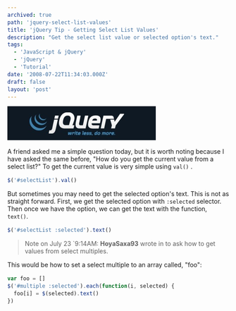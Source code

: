 ```yaml
---
archived: true
path: 'jquery-select-list-values'
title: 'jQuery Tip - Getting Select List Values'
description: "Get the select list value or selected option's text."
tags:
  - 'JavaScript & jQuery'
  - 'jQuery'
  - 'Tutorial'
date: '2008-07-22T11:34:03.000Z'
draft: false
layout: 'post'
---
```


![](./logo-jquery-1.jpg)

A friend asked me a simple question today, but it is worth noting because I have asked the same before, "How do you get the current value from a select list?" To get the current value is very simple using `val()` .

```js
$('#selectList').val()
```

But sometimes you may need to get the selected option's text. This is not as straight forward. First, we get the selected option with `:selected` selector. Then once we have the option, we can get the text with the function, `text()`.

```js
$('#selectList :selected').text()
```

> Note on July 23 `9:14AM: **HoyaSaxa93** wrote in to ask how to get values from select multiples.

This would be how to set a select multiple to an array called, "foo":

```js
var foo = []
$('#multiple :selected').each(function(i, selected) {
  foo[i] = $(selected).text()
})
```
